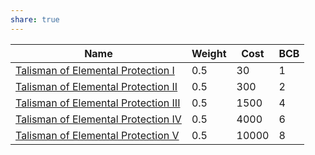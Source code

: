 ```yaml
---
share: true
---
```

| Name                                     | Weight | Cost  | BCB |
| ---------------------------------------- | ------ | ----- | --- |
| [Talisman of Elemental Protection I](Talisman%20of%20Elemental%20Protection%20I.md)   | 0.5    | 30    | 1   |
| [Talisman of Elemental Protection II](Talisman%20of%20Elemental%20Protection%20II.md)  | 0.5    | 300   | 2   |
| [Talisman of Elemental Protection III](Talisman%20of%20Elemental%20Protection%20III.md) | 0.5    | 1500  | 4   |
| [Talisman of Elemental Protection IV](Talisman%20of%20Elemental%20Protection%20IV.md)  | 0.5    | 4000  | 6   |
| [Talisman of Elemental Protection V](Talisman%20of%20Elemental%20Protection%20V.md)   | 0.5    | 10000 | 8   |

